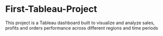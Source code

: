 # First-Tableau-Project
This project is a Tableau dashboard built to visualize and analyze sales, profits and orders performance across different regions and time periods
